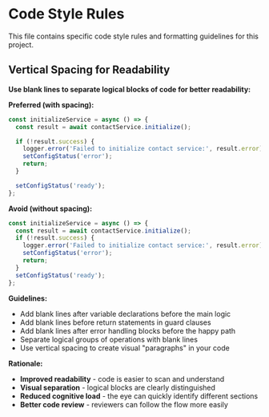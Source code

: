 # Code Style Rules

This file contains specific code style rules and formatting guidelines for this project.

## Vertical Spacing for Readability

**Use blank lines to separate logical blocks of code for better readability:**

**Preferred (with spacing):**

```typescript
const initializeService = async () => {
  const result = await contactService.initialize();

  if (!result.success) {
    logger.error('Failed to initialize contact service:', result.error);
    setConfigStatus('error');
    return;
  }

  setConfigStatus('ready');
};
```

**Avoid (without spacing):**

```typescript
const initializeService = async () => {
  const result = await contactService.initialize();
  if (!result.success) {
    logger.error('Failed to initialize contact service:', result.error);
    setConfigStatus('error');
    return;
  }
  setConfigStatus('ready');
};
```

**Guidelines:**

- Add blank lines after variable declarations before the main logic
- Add blank lines before return statements in guard clauses
- Add blank lines after error handling blocks before the happy path
- Separate logical groups of operations with blank lines
- Use vertical spacing to create visual "paragraphs" in your code

**Rationale:**

- **Improved readability** - code is easier to scan and understand
- **Visual separation** - logical blocks are clearly distinguished
- **Reduced cognitive load** - the eye can quickly identify different sections
- **Better code review** - reviewers can follow the flow more easily
